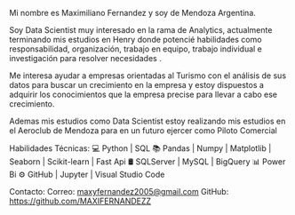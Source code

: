 Mi nombre es Maximiliano Fernandez y soy de Mendoza Argentina. 

Soy Data Scientist muy interesado en la rama de Analytics, actualmente terminando mis estudios en Henry donde potencié habilidades como responsabilidad, organización, trabajo en equipo, trabajo individual e investigación para resolver necesidades .

Me interesa ayudar a empresas orientadas al Turismo con el análisis de sus datos para buscar un crecimiento en la empresa y estoy dispuestos a adquirir los conocimientos que la empresa precise para llevar a cabo ese crecimiento.

Ademas mis estudios como Data Scientist estoy realizando mis estudios en el Aeroclub de Mendoza para en un futuro ejercer como Piloto Comercial 

Habilidades Técnicas:
💻 Python | SQL
📚 Pandas | Numpy | Matplotlib | Seaborn | Scikit-learn | Fast Api
🛢 SQLServer | MySQL | BigQuery
📊 Power Bi
⚙️ GitHub | Jupyter | Visual Studio Code

Contacto:
Correo: maxyfernandez2005@gmail.com
GitHub: https://github.com/MAXIFERNANDEZZ

<!--
**MAXIFERNANDEZZ/MAXIFERNANDEZZ** is a ✨ _special_ ✨ repository because its `README.md` (this file) appears on your GitHub profile.

Here are some ideas to get you started:

- 🔭 I’m currently working on ...
- 🌱 I’m currently learning ...
- 👯 I’m looking to collaborate on ...
- 🤔 I’m looking for help with ...
- 💬 Ask me about ...
- 📫 How to reach me: ...
- 😄 Pronouns: ...
- ⚡ Fun fact: ...
-->
